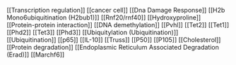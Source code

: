 [[Transcription regulation]]
[[cancer cell]]
[[Dna Damage Response]]
[[H2b Mono6ubiquitination (H2bub1)]]
[[Rnf20/rnf40]]
[[Hydroxyproline]]
[[Protein-protein interaction]]
[[DNA demethylation]]
[[Pvhl]]
[[Tet2]]
[[Tet1]]
[[Phd2]]
[[Tet3]]
[[Phd3]]
[[Ubiquitylation (Ubiquitination)]]
[[Ubiquitination]]
[[p65]]
[[IL-10]]
[[Truss]]
[[P50]]
[[P105]]
[[Cholesterol]]
[[Protein degradation]]
[[Endoplasmic Reticulum Associated Degradation (Erad)]]
[[Marchf6]]
